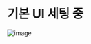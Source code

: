 # 기본 UI 세팅 중
![image](https://user-images.githubusercontent.com/106857769/186197340-2dcdc7c3-0b29-4cc2-b522-8cab7552283b.png)

